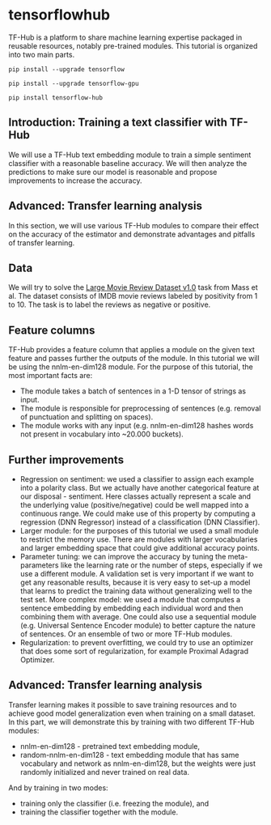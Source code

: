 # tensorflowhub

TF-Hub is a platform to share machine learning expertise packaged in reusable resources, notably pre-trained modules. This tutorial is organized into two main parts.

  ```
  pip install --upgrade tensorflow

  pip install --upgrade tensorflow-gpu

  pip install tensorflow-hub
  ```


## Introduction: Training a text classifier with TF-Hub

We will use a TF-Hub text embedding module to train a simple sentiment classifier with a reasonable baseline accuracy. We will then analyze the predictions to make sure our model is reasonable and propose improvements to increase the accuracy.

## Advanced: Transfer learning analysis

In this section, we will use various TF-Hub modules to compare their effect on the accuracy of the estimator and demonstrate advantages and pitfalls of transfer learning.

## Data

We will try to solve the [Large Movie Review Dataset v1.0](http://ai.stanford.edu/~amaas/data/sentiment/) task from Mass et al. The dataset consists of IMDB movie reviews labeled by positivity from 1 to 10. The task is to label the reviews as negative or positive.

## Feature columns

TF-Hub provides a feature column that applies a module on the given text feature and passes further the outputs of the module. In this tutorial we will be using the nnlm-en-dim128 module. For the purpose of this tutorial, the most important facts are:

  * The module takes a batch of sentences in a 1-D tensor of strings as input.
  * The module is responsible for preprocessing of sentences (e.g. removal of punctuation and splitting on spaces).
  * The module works with any input (e.g. nnlm-en-dim128 hashes words not present in vocabulary into ~20.000 buckets).
## Further improvements

* Regression on sentiment: we used a classifier to assign each example into a polarity class. But we actually have another categorical feature at our disposal - sentiment. Here classes actually represent a scale and the underlying value (positive/negative) could be well mapped into a continuous range. We could make use of this property by computing a regression (DNN Regressor) instead of a classification (DNN Classifier).
* Larger module: for the purposes of this tutorial we used a small module to restrict the memory use. There are modules with larger vocabularies and larger embedding space that could give additional accuracy points.
* Parameter tuning: we can improve the accuracy by tuning the meta-parameters like the learning rate or the number of steps, especially if we use a different module. A validation set is very important if we want to get any reasonable results, because it is very easy to set-up a model that learns to predict the training data without generalizing well to the test set.
More complex model: we used a module that computes a sentence embedding by embedding each individual word and then combining them with average. One could also use a sequential module (e.g. Universal Sentence Encoder module) to better capture the nature of sentences. Or an ensemble of two or more TF-Hub modules.
* Regularization: to prevent overfitting, we could try to use an optimizer that does some sort of regularization, for example Proximal Adagrad Optimizer.

## Advanced: Transfer learning analysis

Transfer learning makes it possible to save training resources and to achieve good model generalization even when training on a small dataset. In this part, we will demonstrate this by training with two different TF-Hub modules:

  * nnlm-en-dim128 - pretrained text embedding module,
  * random-nnlm-en-dim128 - text embedding module that has same vocabulary and network as nnlm-en-dim128, but the weights were just randomly initialized and never trained on real data.

And by training in two modes:

  * training only the classifier (i.e. freezing the module), and
  * training the classifier together with the module.

